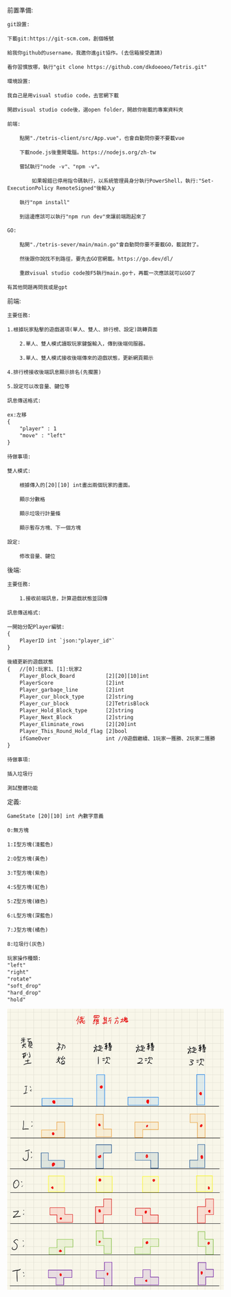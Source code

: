 前置準備:

    git設置:
        
	下載git:https://git-scm.com，創個帳號

	給我你github的username，我邀你進git協作。(去信箱接受邀請)

	看你習慣放哪，執行"git clone https://github.com/dkdoeoeo/Tetris.git"
    
    環境設置:

	我自己是用visual studio code，去官網下載

	開啟visual studio code後，選open folder，開啟你剛載的專案資料夾

	前端:

	    點開"./tetris-client/src/App.vue"，也會自動問你要不要載vue

	    下載node.js後重開電腦。https://nodejs.org/zh-tw

	    嘗試執行"node -v"、"npm -v"。
	    
    	    如果報錯已停用指令碼執行，以系統管理員身分執行PowerShell，執行:"Set-ExecutionPolicy RemoteSigned"後輸入y

	    執行"npm install"

	    到這邊應該可以執行"npm run dev"來讓前端跑起來了
	
	GO:

   	    點開"./tetris-sever/main/main.go"會自動問你要不要載GO，載就對了。
	
	    然後跟你說找不到路徑，要先去GO官網載。https://go.dev/dl/

	    重啟visual studio code按F5執行main.go十，再載一次應該就可以GO了

	有其他問題再問我或是gpt


前端:

    主要任務:

	1.根據玩家點擊的遊戲選項(單人、雙人、排行榜、設定)跳轉頁面
    
        2.單人、雙人模式讀取玩家鍵盤輸入，傳到後端伺服器。

        3.單人、雙人模式接收後端傳來的遊戲狀態，更新網頁顯示

	4.排行榜接收後端訊息顯示排名(先擱置)

	5.設定可以改音量、鍵位等

    訊息傳送格式:

	ex:左移
 	{
	    "player" : 1
	    "move" : "left"
	}

    待做事項:
	
	雙人模式:

		根據傳入的[20][10] int畫出兩個玩家的畫面。
	
		顯示分數格

		顯示垃圾行計量條

		顯示暫存方塊、下一個方塊
	
	設定:

		修改音量、鍵位
後端:

    主要任務:
    
        1.接收前端訊息，計算遊戲狀態並回傳

    訊息傳送格式:

	一開始分配Player編號:
	{
	    PlayerID int `json:"player_id"`
	}
	
	後續更新的遊戲狀態
	{ 	//[0]:玩家1、[1]:玩家2
	    Player_Block_Board          [2][20][10]int
		PlayerScore                 [2]int
		Player_garbage_line         [2]int
		Player_cur_block_type       [2]string
		Player_cur_block            [2]TetrisBlock
		Player_Hold_Block_type      [2]string
		Player_Next_Block           [2]string
		Player_Eliminate_rows       [2][20]int
		Player_This_Round_Hold_flag [2]bool
		ifGameOver                  int //0遊戲繼續、1玩家一獲勝、2玩家二獲勝
	}

    待做事項:
	
	插入垃圾行

	測試整體功能
	
定義:

    GameState [20][10] int 內數字意義

    0:無方塊

    1:I型方塊(淺藍色)

    2:O型方塊(黃色)

    3:T型方塊(紫色)

    4:S型方塊(紅色)

    5:Z型方塊(綠色)

    6:L型方塊(深藍色)

    7:J型方塊(橘色)

    8:垃圾行(灰色)

    玩家操作種類:
	"left"
	"right"
	"rotate"
	"soft_drop"
	"hard_drop"
	"hold"
![方塊示意圖](block_definition.jpg)

